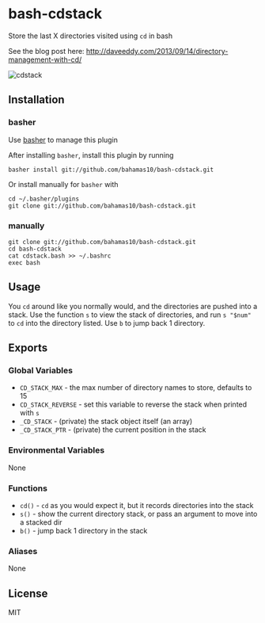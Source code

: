 bash-cdstack
============

Store the last X directories visited using `cd` in bash

See the blog post here: http://daveeddy.com/2013/09/14/directory-management-with-cd/

![cdstack](http://daveeddy.com/static/media/2013/09/cdstack.png)

Installation
------------

### basher

Use [basher](https://github.com/bahamas10/basher) to manage this plugin

After installing `basher`, install this plugin by running

    basher install git://github.com/bahamas10/bash-cdstack.git

Or install manually for `basher` with

    cd ~/.basher/plugins
    git clone git://github.com/bahamas10/bash-cdstack.git

### manually

    git clone git://github.com/bahamas10/bash-cdstack.git
    cd bash-cdstack
    cat cdstack.bash >> ~/.bashrc
    exec bash

Usage
-----

You `cd` around like you normally would, and the directories are pushed into a
stack. Use the function `s` to view the stack of directories, and run `s "$num"` to
`cd` into the directory listed. Use `b` to jump back 1 directory.

Exports
-------

### Global Variables

- `CD_STACK_MAX` - the max number of directory names to store, defaults to 15
- `CD_STACK_REVERSE` - set this variable to reverse the stack when printed with `s`
- `_CD_STACK` - (private) the stack object itself (an array)
- `_CD_STACK_PTR` - (private) the current position in the stack

### Environmental Variables

None

### Functions

- `cd()` - `cd` as you would expect it, but it records directories into the stack
- `s()` - show the current directory stack, or pass an argument to move into a stacked dir
- `b()` - jump back 1 directory in the stack

### Aliases

None

License
-------

MIT
